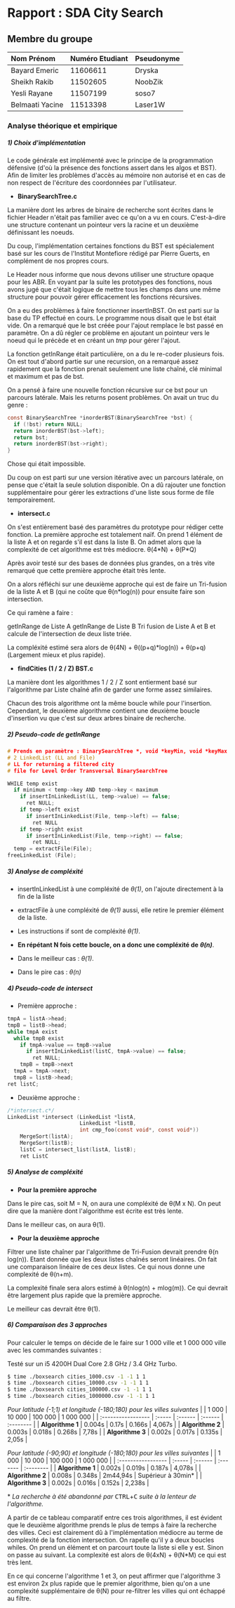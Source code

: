 # Rapport : SDA City Search #

## Membre du groupe ##

| Nom Prénom      | Numéro Etudiant | Pseudonyme |
| :-------------  | :-------------- | :--------- |
| Bayard Emeric   | 11606611        | Dryska     |
| Sheikh Rakib    | 11502605        | NoobZik    |
| Yesli  Rayane   | 11507199        | soso7      |
| Belmaati Yacine | 11513398        | Laser1W    |


### Analyse théorique et empirique ###

##### 1)    Choix d'implémentation #####

Le code générale est implémenté avec le principe de la programmation défensive (d'où la présence des fonctions assert dans les algos et BST). Afin de limiter les problèmes d'accès au mémoire non autorisé et en cas de non respect de l'écriture des coordonnées par l'utilisateur.

*   **BinarySearchTree.c**

La manière dont les arbres de binaire de recherche sont écrites dans le fichier Header n'était pas familier avec ce qu'on a vu en cours. C'est-à-dire une structure contenant un pointeur vers la racine et un deuxième définissant les noeuds.

Du coup, l'implémentation certaines fonctions du BST est spécialement basé sur les cours de l'Institut Montefiore rédigé par Pierre Guerts, en complément de nos propres cours.

Le Header nous informe que nous devons utiliser une structure opaque pour les ABR. En voyant par la suite les prototypes des fonctions, nous avons jugé que c'était logique de mettre tous les champs dans une même structure pour pouvoir gérer efficacement les fonctions récursives.

On a eu des problèmes à faire fonctionner insertInBST. On est parti sur la base du TP effectué en cours. Le programme nous disait que le bst était vide. On a remarqué que le bst créée pour l'ajout remplace le bst passé en paramètre. On a dû régler ce problème en ajoutant un pointeur vers le noeud qui le précède et en créant un *tmp* pour gérer l'ajout.

La fonction getInRange était particulière, on a du le re-coder plusieurs fois.
On est tout d'abord partie sur une recursion, on a remarqué assez rapidement que la fonction prenait seulement une liste chaîné, clé minimal et maximum et pas de bst.

On a pensé à faire une nouvelle fonction récursive sur ce bst pour un parcours latérale. Mais les returns posent problèmes.
On avait un truc du genre :
```C
const BinarySearchTree *inorderBST(BinarySearchTree *bst) {
  if (!bst) return NULL;
  return inorderBST(bst->left);
  return bst;
  return inorderBST(bst->right);
}
```
Chose qui était impossible.

Du coup on est parti sur une version itérative avec un parcours latérale, on pense que c'était la seule solution disponible. On a dû rajouter une fonction supplémentaire pour gérer les extractions d'une liste sous forme de file temporairement.

*   **intersect.c**

On s'est entièrement basé des paramètres du prototype pour rédiger cette fonction.
La première approche est totalement naïf. On prend 1 élément de la liste A et on regarde s'il est dans la liste B. On admet alors que la complexité de cet algorithme est très médiocre. θ(4\*N) + θ(P\*Q)

Après avoir testé sur des bases de données plus grandes, on a très vite remarqué que cette première approche était très lente.

On a alors réfléchi sur une deuxième approche qui est de faire un Tri-fusion de la liste A et B (qui ne coûte que θ(n*log(n)) pour ensuite faire son intersection.

Ce qui ramène a faire :

getInRange de Liste A
getInRange de Liste B
Tri fusion de Liste A et B et calcule de l'intersection de deux liste triée.

La compléxité estimé sera alors de θ(4N) + θ((p+q)\*log(n)) + θ(p+q) (Largement mieux et plus rapide).

*   **findCities (1 / 2 / Z) BST.c**

La manière dont les algorithmes 1 / 2 / Z sont entierment basé sur l'algorithme par Liste chaîné afin de garder une forme assez similaires.

Chacun des trois algorithme ont la même boucle while pour l'insertion. Cependant, le deuxième algorithme contient une deuxième boucle d'insertion vu que c'est sur deux arbres binaire de recherche.

##### 2)    Pseudo-code de getInRange #####

```c
# Prends en paramètre : BinarySearchTree *, void *keyMin, void *keyMax
# 2 LinkedList (LL and File)
# LL for returning a filtered city
# file for Level Order Transversal BinarySearchTree

WHILE temp exist
  if minimum < temp->key AND temp->key < maximum
    if insertInLinkedList(LL, temp->value) == false;
      ret NULL;
    if temp->left exist
      if insertInLinkedList(File, temp->left) == false;
        ret NULL
    if temp->right exist
      if insertInLinkedList(File, temp->right) == false;
        ret NULL;
  temp = extractFile(File);
freeLinkedList (File);
```
##### 3)    Analyse de compléxité #####

*   insertInLinkedList à une compléxité de *θ(1)*, on l'ajoute directement à la fin de la liste
*   extractFile à une compléxité de *θ(1)* aussi, elle retire le premier élément de la liste.
*   Les instructions if sont de compléxité *θ(1)*.

*   **En répétant N fois cette boucle, on a donc une compléxité de** ***θ(n)***.
*   Dans le meilleur cas : *θ(1)*.
*   Dans le pire cas : *θ(n)*

##### 4)    Pseudo-code de intersect #####

*   Première approche :

```c
tmpA = listA->head;
tmpB = listB->head;
while tmpA exist
  while tmpB exist
    if tmpA->value == tmpB->value
      if insertInLinkedList(listC, tmpA->value) == false;
        ret NULL;
    tmpB = tmpB->next
  tmpA = tmpA->next;
  tmpB = listB->head;
ret listC;
```

*   Deuxième approche :

```c
/*intersect.c*/
LinkedList *intersect (LinkedList *listA,
                       LinkedList *listB,
                       int cmp_foo(const void*, const void*))
    MergeSort(listA);
    MergeSort(listB);
    listC = intersect_list(listA, listB);
    ret ListC

```
##### 5)    Analyse de compléxité #####

*   **Pour la première approche**

Dans le pire cas, soit M = N, on aura une compléxité de θ(M x N).
On peut dire que la manière dont l'algorithme est écrite est très lente.

Dans le meilleur cas, on aura θ(1).

*   **Pour la deuxième approche**

Filtrer une liste chaîner par l'algorithme de Tri-Fusion devrait prendre θ(n log(n)). Etant donnée que les deux listes chaînés seront linéaires. On fait une comparaison linéaire de ces deux listes. Ce qui nous donne une complexité de θ(n+m).

La complexité finale sera alors estimé à θ(nlog(n) + mlog(m)). Ce qui devrait être largement plus rapide que la première approche.

Le meilleur cas devrait être θ(1).

##### 6)    Comparaison des 3 approches #####

Pour calculer le temps on décide de le faire sur 1 000 ville et 1 000 000 ville avec les commandes suivantes :

Testé sur un i5 4200H Dual Core 2.8 GHz / 3.4 GHz Turbo.

```bash
$ time ./boxsearch cities_1000.csv -1 -1 1 1
$ time ./boxsearch cities_10000.csv -1 -1 1 1
$ time ./boxsearch cities_100000.csv -1 -1 1 1
$ time ./boxsearch cities_1000000.csv -1 -1 1 1
```

*Pour latitude (-1;1) et longitude (-180;180) pour les villes suivantes*
|                    | 1 000  | 10 000  | 100 000 | 1 000 000 |
| :----------------- | :----- | :------ | :------ | :-------- |
| **Algorithme 1**   | 0.004s | 0.17s   | 0.166s  | 4,067s    |
| **Algorithme 2**   | 0.003s | 0.018s  | 0.268s  | 7,78s     |
| **Algorithme 3**   | 0.002s | 0.017s  | 0.135s  | 2,05s     |

*Pour latitude (-90;90) et longitude (-180;180) pour les villes suivantes*
|                    | 1 000  | 10 000  | 100 000  | 1 000 000 |
| :----------------- | :----- | :------ | :------- | :-------- |
| **Algorithme 1**   | 0.002s | 0.019s  | 0.187s   | 4,078s    |
| **Algorithme 2**   | 0.008s | 0.348s  | 2m44,94s | Supérieur à 30min\*     |
| **Algorithme 3**   | 0.002s | 0.016s  | 0.152s   | 2,238s    |

\* *La recherche à été abandonné par* <kbd>CTRL</kbd>+<kbd>C</kbd> *suite à la lenteur de l'algorithme.*

A partir de ce tableau comparatif entre ces trois algorithmes, il est évident que le deuxième algorithme prends le plus de temps à faire la recherche des villes. Ceci est clairement dû à l'implémentation médiocre au terme de complexité de la fonction intersection. On rapelle qu'il y a deux boucles whiles. On prend un élément et on parcourt toute la liste si elle y est. Sinon on passe au suivant. La complexité est alors de θ(4xN) + θ(N*M) ce qui est très lent.

En ce qui concerne l'algorithme 1 et 3, on peut affirmer que l'algorithme 3 est environ 2x plus rapide que le premier algorithme, bien qu'on a une complexité supplémentaire de θ(N) pour re-filtrer les villes qui ont échappé au filtre.
